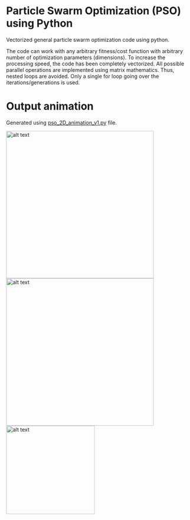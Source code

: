 # Particle Swarm Optimization (PSO) using Python
Vectorized general particle swarm optimization code using python. 

The code can work with any arbitrary fitness/cost function with arbitrary number of optimization parameters (dimensions). To increase the processing speed, the code has been completely vectorized. All possible parallel operations are implemented using matrix mathematics. Thus, nested loops are avoided. Only a single for loop going over the iterations/generations is used.  


# Output animation
Generated using [pso_2D_animation_v1.py](https://github.com/zaman13/Particle-Swarm-Optimization-PSO-using-Python/blob/master/Code/pso_2D_animation_v1.py) file.


<p float="left">
<img src="https://github.com/zaman13/Particle-Swarm-Optimization-PSO-using-Python/blob/master/pso_anim_1.gif" alt="alt text" width="400" align = "top">
<img src="https://github.com/zaman13/Particle-Swarm-Optimization-PSO-using-Python/blob/master/pso_anim_2.gif" alt="alt text" width="400" align = "middle">
<img src="https://github.com/zaman13/Particle-Swarm-Optimization-PSO-using-Python/blob/master/colorbar.png" alt="alt text" height="240" align = "middle">

</p>

